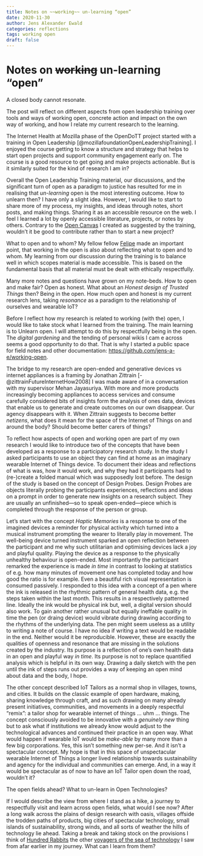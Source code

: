 ```yaml
---
title: Notes on ~~working~~ un-learning “open”
date: 2020-11-30
author: Jens Alexander Ewald
categories: reflections
tags: working open
draft: false
---
```


# Notes on ~~working~~ un-learning “open”

A closed body cannot resonate.

The post will reflect on different aspects from open leadership training over tools and ways of working open, concrete action and impact on the own way of working, and how I relate my current research to the learning.

The Internet Health at Mozilla phase of the OpenDoTT project started with a training in Open Leadership [@mozillafoundationOpenLeadershipTraining]. I enjoyed the course getting to know a structure and strategy that helps to start open projects and support community engagement early on. The course is a good resource to get going and make projects actionable. But is it similarly suited for the kind of research I am in?

Overall the Open Leadership Training material, our discussions, and the significant turn of open as a paradigm to justice has resulted for me in realising that _un-learning_ open is the most interesting outcome. How to unlearn then? I have only a slight idea. However, I would like to start to share more of my process, my insights, and ideas through notes, short posts, and making things. Sharing it as an accessible resource on the web. I feel I learned a lot by openly accessible literature, projects, or notes by others. Contrary to the [Open Canvas](https://docs.google.com/presentation/d/1fjA-itbypzc75AeoxZhK9GXgyXrkGf0lyvmhjyyu61Q/edit#slide=id.p) I created as suggested by the training, wouldn’t it be good to contribute rather than to start a new project?

What to open and to whom? My fellow fellow [Felipe](https://is.efeefe.me/opendott) made an important point, that working in the open is also about reflecting what to open and to whom. My learning from our discussion during the training is to balance well in which scopes material is made accessible. This is based on the fundamental basis that all material must be dealt with ethically respectfully.

Many more notes and questions have grown on my note-beds. How to open and make fair? Open as honest. What about an _Honest design of Trusted Things_ then?
Being in the open. How much open and honest is my current research lens, taking _resonance_ as a paradigm to the relationship of ourselves and wearable IoT?

Before I reflect how my research is related to working (with the) open, I would like to take stock what I learned from the training. The main learning is to Unlearn open. I will attempt to do this by respectfully being in the open. The _digital gardening_ and the tending of personal wikis I cam e across seems a good opportunity to do that. That is why I started a public space for field notes and other documentation: https://github.com/jens-a-e/working-open.

The bridge to my research are open-ended and generative devices vs internet appliances is a framing by Jonathan Zittrain [-@zittrainFutureInternetHow2008] I was made aware of in a conversation with my supervisor Mehan Jayasuriya. With more and more products increasingly becoming appliances to access services and consume carefully considered bits of insights form the analysis of ones data, devices that enable us to generate and create outcomes on our own disappear. Our agency disappears with it. When Zittrain suggests to become better _netizens_, what does it mean for the space of the Internet of Things on and around the body? Should become better carers of things?

To reflect how aspects of open and working open are part of my own research I would like to introduce two of the concepts that have been developed as a response to a participatory research study. In the study I asked participants to use an object they can find at home as an imaginary wearable Internet of Things device. To document their ideas and reflections of what is was, how it would work, and why they had it participants had to (re-)create a folded manual which was supposedly lost before.
The design of the study is based on the concept of Design Probes. Design Probes are objects literally probing the participants experiences, reflections and ideas on a prompt in order to generate new insights on a research subject. They are usually an unfinished—so to speak open-ended—piece which is completed through the response of the person or group.

Let’s start with the concept _Haptic Memories_ is a response to one of the imagined devices a reminder for physical activity which turned into a musical instrument prompting the wearer to literally play in movement. The well-being device turned instrument sparked an open reflection between the participant and me why such utilitarian and optimising devices lack a joy and playful quality. Playing the device as a response to the physically unhealthy behaviour is open-ended. Most importantly the participant remarked the experience is made _in time_ in contrast to looking at statistics of e.g. how many minutes of movement one has completed today and how good the ratio is for example. Even a beautiful rich visual representation is consumed passively.
I responded to this idea with a concept of a pen where the ink is released in the rhythmic pattern of general health data, e.g. the steps taken within the last month. This results in a respectively patterned line. Ideally the ink would be physical ink but, well, a digital version should also work. To gain another rather unusual but equally ineffable quality in time the pen (or draing device) would vibrate during drawing according to the rhythms of the underlying data. The pen might seem useless as a utility to writing a note of course. I have no idea if writing a text would be readable in the end. Neither would it be reproducible. However, these are exactly the qualities of openness and resonance that are missing in the solutions created by the industry. Its purpose is a reflection of one’s own health data in an open and playful way _in time_. Its purpose is not to replace quantified analysis which is helpful in its own way. Drawing a daily sketch with the pen until the ink of steps runs out provides a way of keeping an open mind about data and the body, I hope.

The other concept described IoT Tailors as a normal shop in villages, towns, and cities. It builds on the classic example of open hardware, making, sharing knowledge through craft, and as such drawing on many already present initiatives, communities, and movements in a deeply respectful “remix”: a tailor shop for wearable internet of things … uhm … things.
The concept consciously avoided to be innovative with a _genuinely new_ thing but to ask what if institutions we already know would adjust to the technological advances and continued their practice in an open way. What would happen if wearable IoT would be _make-able_ by many more than a few big corporations. Yes, this isn’t something new per-se. And it isn’t a spectacular concept. My hope is that in this space of unspectacular wearable Internet of Things a longer lived relationship towards sustainability and agency for the individual and communities can emerge. And, in a way it would be spectacular as of now to have an IoT Tailor open down the road, wouldn’t it?

The open fields ahead? What to un-learn in Open Technologies?

If I would describe the view from where I stand as a hike, a journey to respectfully visit and learn across open fields, what would I see now? After a long walk across the plains of design research with oasis, villages offside the trodden paths of products, big cities of spectacular technology, small islands of sustainability, strong winds, and all sorts of weather the hills of technology lie ahead. Taking a break and taking stock on the provisions I think of [Hundred Rabbits](https://100r.co) the other [voyagers of the sea of technology](https://100r.co/site/north_pacific_logbook.html) I saw from afar earlier in my journey. What can I learn from them?

